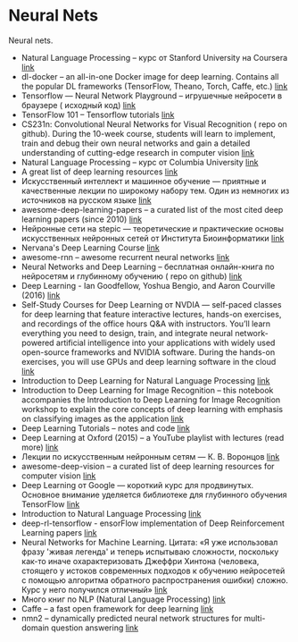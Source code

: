 # Neural Nets

Neural nets.

* Natural Language Processing – курс от Stanford University на Coursera [link](https://www.coursera.org/course/nlp)
* dl-docker – an all-in-one Docker image for deep learning. Contains all the popular DL frameworks (TensorFlow, Theano, Torch, Caffe, etc.) [link](https://github.com/saiprashanths/dl-docker)
* Tensorflow — Neural Network Playground – игрушечные нейросети в браузере ( исходный код) [link](http://playground.tensorflow.org/)
* TensorFlow 101 – Tensorflow tutorials [link](https://github.com/sjchoi86/Tensorflow-101)
* CS231n: Convolutional Neural Networks for Visual Recognition ( repo on github). During the 10-week course, students will learn to implement, train and debug their own neural networks and gain a detailed understanding of cutting-edge research in computer vision [link](http://vision.stanford.edu/teaching/cs231n/)
* Natural Language Processing – курс от Columbia University [link](https://www.coursera.org/course/nlangp)
* A great list of deep learning resources [link](https://omtcyfz.github.io/2016/08/29/Deep-Learning-Resources.html)
* Искусственный интеллект и машинное обучение — приятные и качественные лекции по широкому набору тем. Один из немногих из источников на русском языке [link](https://ulearn.azurewebsites.net/Course/AIML/)
* awesome-deep-learning-papers – a curated list of the most cited deep learning papers (since 2010) [link](https://github.com/terryum/awesome-deep-learning-papers)
* Нейронные сети на stepic — теоретические и практические основы искусственных нейронных сетей от Института Биоинформатики [link](https://stepic.org/s/eg4Xe6Ry)
* Nervana's Deep Learning Course [link](https://www.nervanasys.com/deep-learning-tutorials/)
* awesome-rnn – awesome recurrent neural networks [link](https://github.com/kjw0612/awesome-rnn)
* Neural Networks and Deep Learning – бесплатная онлайн-книга по нейросетям и глубинному обучению ( repo on github) [link](http://neuralnetworksanddeeplearning.com/index.html)
* Deep Learning - Ian Goodfellow, Yoshua Bengio, and Aaron Courville (2016) [link](http://www.deeplearningbook.org)
* Self-Study Courses for Deep Learning от NVDIA — self-paced classes for deep learning that feature interactive lectures, hands-on exercises, and recordings of the office hours Q&A with instructors. You’ll learn everything you need to design, train, and integrate neural network-powered artificial intelligence into your applications with widely used open-source frameworks and NVIDIA software. During the hands-on exercises, you will use GPUs and deep learning software in the cloud [link](https://developer.nvidia.com/deep-learning-courses)
* Introduction to Deep Learning for Natural Language Processing [link](https://github.com/rouseguy/europython2016_dl-nlp)
* Introduction to Deep Learning for Image Recognition – this notebook accompanies the Introduction to Deep Learning for Image Recognition workshop to explain the core concepts of deep learning with emphasis on classifying images as the application [link](https://github.com/rouseguy/scipyUS2016_dl-image)
* Deep Learning Tutorials – notes and code [link](https://github.com/subokita/DeepLearningTutorials)
* Deep Learning at Oxford (2015) – a YouTube playlist with lectures (read more) [link](https://www.youtube.com/playlist?list=PLE6Wd9FR--EfW8dtjAuPoTuPcqmOV53Fu)
* Лекции по искусственным нейронным сетям — К. В. Воронцов [link](http://www.ccas.ru/voron/download/NeuralNets.pdf)
* awesome-deep-vision – a curated list of deep learning resources for computer vision [link](https://github.com/kjw0612/awesome-deep-vision)
* Deep Learning от Google — короткий курс для продвинутых. Основное внимание уделяется библиотеке для глубинного обучения TensorFlow [link](https://www.udacity.com/course/deep-learning--ud730)
* Introduction to Natural Language Processing [link](https://www.coursera.org/learn/nlpintro)
* deep-rl-tensorflow - ensorFlow implementation of Deep Reinforcement Learning papers [link](https://github.com/carpedm20/deep-rl-tensorflow)
* Neural Networks for Machine Learning. Цитата: «Я уже использовал фразу 'живая легенда' и теперь испытываю сложности, поскольку как-то иначе охарактеризовать Джеффри Хинтона (человека, стоящего у истоков современных подходов к обучению нейросетей с помощью алгоритма обратного распространения ошибки) сложно. Курс у него получился отличный» [link](https://www.coursera.org/course/neuralnets)
* Много книг по NLP (Natural Language Processing) [link](https://www.dropbox.com/sh/b1c2ulwua9zy574/AACswS1E0IB9LdPDxQ6fexm4a?dl=0)
* Caffe – a fast open framework for deep learning [link](https://github.com/weiliu89/caffe)
* nmn2 – dynamically predicted neural network structures for multi-domain question answering [link](https://github.com/jacobandreas/nmn2)